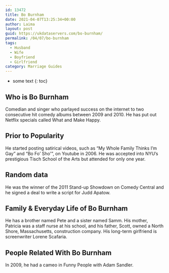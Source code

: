 ```yaml
---
id: 13472
title: Bo Burnham
date: 2021-04-07T13:25:34+00:00
author: Laima
layout: post
guid: https://ukdataservers.com/bo-burnham/
permalink: /04/07/bo-burnham
tags:
  - Husband
  - Wife
  - Boyfriend
  - Girlfriend
category: Marriage Guides
---
```


* some text
{: toc}


## Who is Bo Burnham
                  
                  
                  
Comedian and singer who parlayed success on the internet to two consecutive hit comedy albums between 2009 and 2010. He has put out Netflix specials called What and Make Happy.
                  
              
            
              
            
                
                
                
## Prior to Popularity
                  
                  
                  
He started posting satirical videos, such as &#8220;My Whole Family Thinks I&#8217;m Gay&#8221; and &#8220;Bo Fo&#8217; Sho'&#8221;, on Youtube in 2006. He was accepted into NYU&#8217;s prestigious Tisch School of the Arts but attended for only one year. 
                  
              
            
              
            
                
                
                
## Random data
                  
                  
                  
He was the winner of the 2011 Stand-up Showdown on Comedy Central and he signed a deal to write a script for Judd Apatow. 
                  
              
            
              
            
                
                
                
## Family & Everyday Life of Bo Burnham
                  
                  
                  
He has a brother named Pete and a sister named Samm. His mother, Patricia was a staff nurse at his school, and his father, Scott, owned a North Shore, Massachusetts, construction company. His long-term girlfriend is screenwriter Lorene Scafaria.
                  
              
            
              
            
                
                
                
## People Related With Bo Burnham
                  
                  
                  
In 2009, he had a cameo in Funny People with Adam Sandler.
                  
              
            
              
            
                
              
            
              
              
            
            
              
            
          
          
          